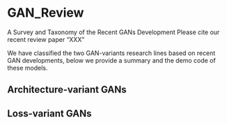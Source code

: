 # GAN_Review
A Survey and Taxonomy of the Recent GANs Development
Please cite our recent review paper “XXX”

We have classified the two GAN-variants research lines based on recent GAN developments, below we provide a summary and the demo code of these models.

## Architecture-variant GANs


## Loss-variant GANs

